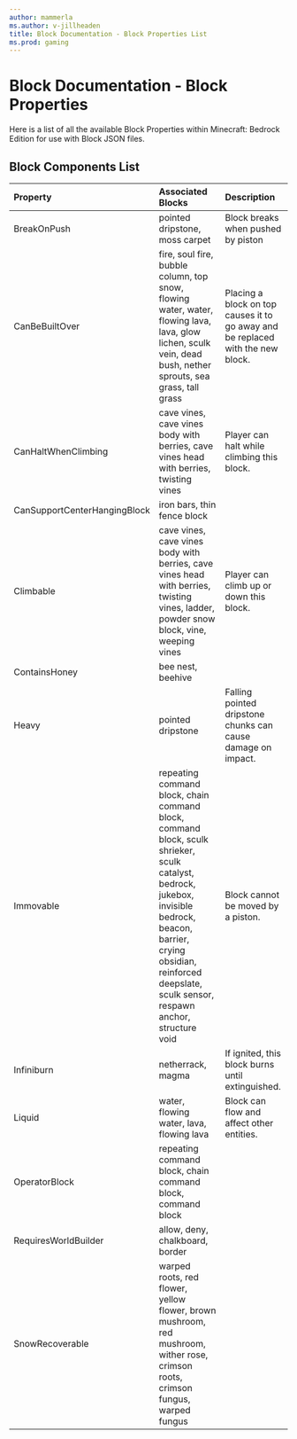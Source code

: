 ```yaml
---
author: mammerla
ms.author: v-jillheaden
title: Block Documentation - Block Properties List
ms.prod: gaming
---
```


# Block Documentation - Block Properties

Here is a list of all the available Block Properties within Minecraft: Bedrock Edition for use with Block JSON files.

## Block Components List

|Property |Associated Blocks  |Description  |
|:----------|:----------|:----------|
|BreakOnPush | pointed dripstone, moss carpet | Block breaks when pushed by piston |
|CanBeBuiltOver | fire, soul fire, bubble column, top snow, flowing water, water, flowing lava, lava, glow lichen, sculk vein, dead bush, nether sprouts, sea grass, tall grass | Placing a block on top causes it to go away and be replaced with the new block.|
|CanHaltWhenClimbing | cave vines, cave vines body with berries, cave vines head with berries, twisting vines  |Player can halt while climbing this block. |
|CanSupportCenterHangingBlock | iron bars, thin fence block | |
|Climbable | cave vines, cave vines body with berries, cave vines head with berries, twisting vines, ladder, powder snow block, vine, weeping vines | Player can climb up or down this block. |
|ContainsHoney| bee nest, beehive | |
|Heavy| pointed dripstone | Falling pointed dripstone chunks can cause damage on impact.|
|Immovable | repeating command block, chain command block, command block, sculk shrieker, sculk catalyst, bedrock, jukebox, invisible bedrock, beacon, barrier, crying obsidian, reinforced deepslate, sculk sensor, respawn anchor, structure void | Block cannot be moved by a piston. |
|Infiniburn | netherrack, magma | If ignited, this block burns until extinguished. |
|Liquid |water, flowing water, lava, flowing lava  | Block can flow and affect other entities. |
|OperatorBlock | repeating command block, chain command block, command block  | |
|RequiresWorldBuilder | allow, deny, chalkboard, border | | |
|SnowRecoverable | warped roots, red flower, yellow flower, brown mushroom, red mushroom, wither rose, crimson roots, crimson fungus, warped fungus | |
